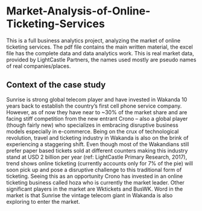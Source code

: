 # Market-Analysis-of-Online-Ticketing-Services
This is a full business analytics project, analyzing the market of online ticketing services. 
The pdf file contains the main written material, the excel file has the complete data and data analytics work.
This is real market data, provided by LightCastle Partners, the names used mostly are pseudo names of real companies/places.

## Context of the case study
Sunrise is strong global telecom player and have invested in Wakanda 10 years back to establish the country’s first cell phone service company. However, as of now they have near to ~30% of the market share and are facing stiff competition from the new entrant Crono – also a global player (though fairly new) who specializes in embracing disruptive business models especially in e-commerce.
Being on the crux of technological revolution, travel and ticketing industry in Wakanda is also on the brink of experiencing a staggering shift. Even though most of the Wakandians still prefer paper based tickets sold at different counters making this industry stand at USD 2 billion per year (ref: LightCastle Primary Research, 2017), trend shows online ticketing (currently accounts only for 7% of the pie) will soon pick up and pose a disruptive challenge to this traditional form of ticketing.
Seeing this as an opportunity Crono has invested in an online ticketing business called hoza who is currently the market leader. Other significant players in the market are Wktickets and BusWK. Word in the market is that Sunrise the vintage telecom giant in Wakanda is also exploring to enter the market.
